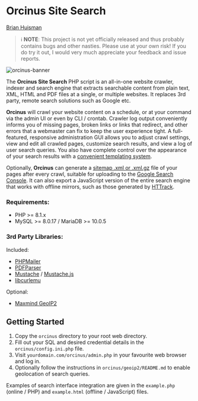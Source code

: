 # Orcinus Site Search

[Brian Huisman](https://greywyvern.com)

> ℹ️ **NOTE**: This project is not yet officially released and thus probably contains bugs and other nasties. Please use at your own risk! If you do try it out, I would very much appreciate your feedback and issue reports.

![orcinus-banner](https://github.com/GreyWyvern/orcinus-search/assets/137631/d504de08-3029-4e68-acf5-1dd1e5008674)

The **Orcinus Site Search** PHP script is an all-in-one website crawler, indexer and search engine that extracts searchable content from plain text, XML, HTML and PDF files at a single, or multiple websites. It replaces 3rd party, remote search solutions such as Google etc. 

**Orcinus** will crawl your website content on a schedule, or at your command via the admin UI or even by CLI / crontab. Crawler log output conveniently informs you of missing pages, broken links or links that redirect, and other errors that a webmaster can fix to keep the user experience tight. A full-featured, responsive administration GUI allows you to adjust crawl settings, view and edit all crawled pages, customize search results, and view a log of user search queries. You also have complete control over the appearance of your search results with a [convenient templating system](https://mustache.github.io/).

Optionally, **Orcinus** can generate a [sitemap .xml or .xml.gz](https://www.sitemaps.org) file of your pages after every crawl, suitable for uploading to the [Google Search Console](https://search.google.com/search-console/sitemaps). It can also export a JavaScript version of the entire search engine that works with offline mirrors, such as those generated by [HTTrack](https://www.httrack.com).

### Requirements:
- PHP >= 8.1.x
- MySQL >= 8.0.17 / MariaDB >= 10.0.5

### 3rd Party Libraries:
Included:
- [PHPMailer](https://github.com/PHPMailer/PHPMailer)
- [PDFParser](https://github.com/smalot/pdfparser)
- [Mustache](https://github.com/bobthecow/mustache.php) / [Mustache.js](https://github.com/janl/mustache.js)
- [libcurlemu](https://github.com/m1k3lm/libcurlemu)

Optional:
- [Maxmind GeoIP2](https://github.com/maxmind/GeoIP2-php)

## Getting Started
1. Copy the `orcinus` directory to your root web directory.
2. Fill out your SQL and desired credential details in the `orcinus/config.ini.php` file.
3. Visit `yourdomain.com/orcinus/admin.php` in your favourite web browser and log in.
4. Optionally follow the instructions in `orcinus/geoip2/README.md` to enable geolocation of search queries.

Examples of search interface integration are given in the `example.php` (online / PHP) and `example.html` (offline / JavaScript) files.
